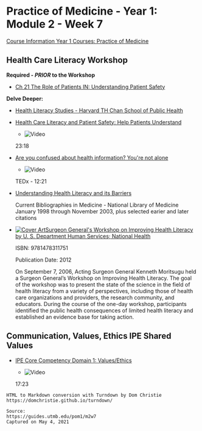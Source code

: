 # Practice of Medicine - Year 1: Module 2 - Week 7

[Course Information Year 1 Courses: Practice of Medicine](/usmle/pom1/course-information.md)

## Health Care Literacy Workshop

**Required - _PRIOR_ to the Workshop**

*   [Ch 21 The Role of Patients IN: Understanding Patient Safety](http://libux.utmb.edu/login?url=https://accessmedicine.mhmedical.com/content.aspx?sectionid=170436061&bookid=2203#1146176369)
    

**Delve Deeper:**

*   [Health Literacy Studies - Harvard TH Chan School of Public Health](https://www.hsph.harvard.edu/healthliteracy/)
    
*   [Health Care Literacy and Patient Safety: Help Patients Understand](https://youtu.be/cGtTZ_vxjyA)
    
    *   ![Video](//libapps.s3.amazonaws.com/sites/998/icons/11712/PlayButton.png "Video  ")
    
    23:18
    
*   [Are you confused about health information? You're not alone](https://youtu.be/-x6DLqtaK2g)
    
    *   ![Video](//libapps.s3.amazonaws.com/sites/998/icons/11712/PlayButton.png "Video  ")
    
    TEDx - 12:21
    
*   [Understanding Health Literacy and its Barriers](https://www.nlm.nih.gov/archive/20040830/pubs/cbm/healthliteracybarriers.html)
    
    Current Bibliographies in Medicine - National Library of Medicine  
    January 1998 through November 2003, plus selected earier and later citations
    

*   [![Cover Art](//syndetics.com/index.aspx?isbn=9781478311751/LC.GIF&client=springshare)Surgeon General's Workshop on Improving Health Literacy by U. S. Department Human Services; National Health](https://www.ncbi.nlm.nih.gov/books/NBK44257/)
    
    ISBN: 9781478311751
    
    Publication Date: 2012
    
    On September 7, 2006, Acting Surgeon General Kenneth Moritsugu held a Surgeon General’s Workshop on Improving Health Literacy. The goal of the workshop was to present the state of the science in the field of health literacy from a variety of perspectives, including those of health care organizations and providers, the research community, and educators. During the course of the one-day workshop, participants identified the public health consequences of limited health literacy and established an evidence base for taking action.
    

## Communication, Values, Ethics IPE Shared Values

*   [IPE Core Competency Domain 1: Values/Ethics](https://youtu.be/L7--0Igd0bQ)
    
    *   ![Video](//libapps.s3.amazonaws.com/sites/998/icons/11712/PlayButton.png "Video  ")
    
    17:23

```
HTML to Markdown conversion with Turndown by Dom Christie
https://domchristie.github.io/turndown/

Source:
https://guides.utmb.edu/pom1/m2w7
Captured on May 4, 2021
```
